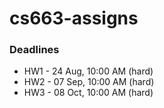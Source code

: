 # cs663-assigns

### Deadlines

- HW1 - 24 Aug, 10:00 AM (hard)
- HW2 - 07 Sep, 10:00 AM (hard)
- HW3 - 08 Oct, 10:00 AM (hard)
